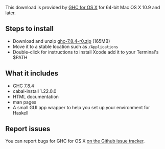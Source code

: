 This download is provided by
[GHC for OS X](http://ghcformacosx.github.io/) for 64-bit Mac OS X
10.9 and later.

## Steps to install

* Download and unzip [ghc-7.8.4-r0.zip](https://github.com/ghcformacosx/ghc-dot-app/releases/download/v7.8.4-r0/ghc-7.8.4-r0.zip) (165MB)
* Move it to a stable location such as `/Applications`
* Double-click for instructions to install Xcode add it to your Terminal's $PATH

## What it includes

* GHC 7.8.4
* cabal-install 1.22.0.0
* HTML documentation
* man pages
* A small GUI app wrapper to help you set up your environment for Haskell

## Report issues

You can report bugs for GHC for OS X [on the Github issue tracker](https://github.com/ghcformacosx/ghc-dot-app/issues).
